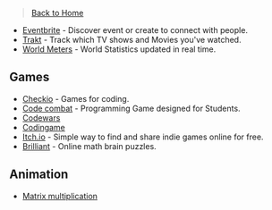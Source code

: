 > [Back to Home](/README.md)

- [Eventbrite](https://www.eventbrite.com/) - Discover event or create to connect with people.
- [Trakt](https://trakt.tv/dashboard) - Track which TV shows and Movies you've watched.
- [World Meters](http://www.worldometers.info/) - World Statistics updated in real time.

## Games
- [Checkio](https://py.checkio.org/) - Games for coding.
- [Code combat](https://codecombat.com/) - Programming Game designed for Students.
- [Codewars](https://www.codewars.com/)
- [Codingame](https://www.codingame.com/home)
- [Itch.io](https://itch.io/) - Simple way to find and share indie games online for free.
- [Brilliant](https://brilliant.org/) - Online math brain puzzles.

## Animation
- [Matrix multiplication](http://matrixmultiplication.xyz/)
